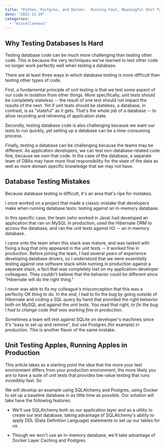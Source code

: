 ```yaml
---
title: "Python, Postgres, and Docker:  Running Fast, Meaningful Unit Tests"
date: "2022-11-29"
categories: 
  - "miscellaneous"
---
```


## Why Testing Databases Is Hard

Testing database code can be much more challenging than testing other code. This is because the very techniques we've learned to test other code no longer work perfectly well when testing a database.

There are at least three ways in which database testing is more difficult than testing other types of code.

First, a fundamental principle of unit testing is that we test some aspect of our code in isolation from other things. More specifically, unit tests should be completely stateless -- the result of one test should not impact the results of the next. Yet if unit tests should be stateless, a database, in contrast, is as "stateful" as it gets. That's the whole job of a database -- to allow recording and retrieving of application state.

Secondly, testing database code is also challenging because we want our tests to run quickly, yet setting up a database can be a time-consuming process.

Finally, testing a database can be challenging because the teams may be different. As application developers, we can test non-database-related code fine, because we own that code. In the case of the database, a separate team of DBAs may have more final responsibility for the state of the data as well as more domain specific knowledge that we may not have.

## Database Testing Mistakes

Because database testing is difficult, it's an area that's ripe for mistakes.

I once worked on a project that made a classic mistake that developers make when running database tests: testing against an in-memory database.

In this specific case, the team (who worked in Java) had developed an application that ran on MySQL in production, used the Hibernate ORM to access the database, and ran the unit tests against H2 -- an in memory database.

I came onto the team when this stack was mature, and was tasked with fixing a bug that only appeared in the unit tests -- it worked fine in production. Before joining the team, I had several years of experience developing database drivers, so I understood that we were essentially testing against one software stack while running in production against a separate stack, a fact that was completely lost on my application-developer colleagues. They couldn't believe that the behavior could be different since "Hibernate will do the right thing."

I never was able to fix my colleague's misconception that this was a perfectly OK thing to do. In the end, I had to fix the bug by going outside of Hibernate and coding a SQL query by hand that provided the right behavior both on MySQL and against the unit tests. You read that right, _to fix the bug I had to change code that was working fine in production._

Sometimes a team will test against SQLite on developer's machines since it's "easy to set up and remove", but use Postgres (for example) in production. This is another flavor of the same mistake.

## Unit Testing Apples, Running Apples in Production

This article takes as a starting point the idea that the more your test environment differs from your production environment, the more likely you are to have a suite of unit tests that provides low value testing that runs incredibly fast. So

We will develop an example using SQLAlchemy and Postgres, using Docker to set up a baseline database in as little time as possible. Our solution will take have the following features:

- We'll use SQLAlchemy both as our application layer and as a utility to create our test database, taking advantage of SQLAlchemy's ability to apply DDL (Data Definition Language) statements to set up our tables for us.

- Though we won't use an in-memory database, we'll take advantage of Docker Layer Caching and Postgres
